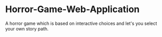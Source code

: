 # Horror-Game-Web-Application
A horror game which is based on interactive choices and let's you select your own story path.

